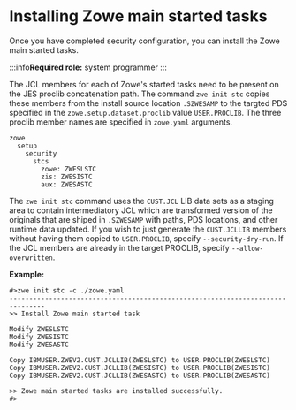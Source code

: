 <!-- This article is not linked in sidebars anymore but it has a link in configuring-security.md  -->

# Installing Zowe main started tasks

Once you have completed security configuration, you can install the Zowe main started tasks. 

:::info**Required role:** system programmer
:::

The JCL members for each of Zowe's started tasks need to be present on the JES proclib concatenation path. The command `zwe init stc` copies these members from the install source location `.SZWESAMP` to the targted PDS specified in the `zowe.setup.dataset.proclib` value `USER.PROCLIB`. The three proclib member names are specified in `zowe.yaml` arguments.  

```
zowe
  setup
    security
      stcs
        zowe: ZWESLSTC
        zis: ZWESISTC
        aux: ZWESASTC
```

The `zwe init stc` command uses the `CUST.JCL` LIB data sets as a staging area to contain intermediatory JCL which are transformed version of the originals that are shiped in `.SZWESAMP` with paths, PDS locations, and other runtime data updated.  If you wish to just generate the `CUST.JCLLIB` members without having them copied to  `USER.PROCLIB`, specify `--security-dry-run`.  If the JCL members are already in the target PROCLIB, specify `--allow-overwritten`.   

**Example:**

```
#>zwe init stc -c ./zowe.yaml
-------------------------------------------------------------------------------
>> Install Zowe main started task

Modify ZWESLSTC
Modify ZWESISTC
Modify ZWESASTC

Copy IBMUSER.ZWEV2.CUST.JCLLIB(ZWESLSTC) to USER.PROCLIB(ZWESLSTC)
Copy IBMUSER.ZWEV2.CUST.JCLLIB(ZWESISTC) to USER.PROCLIB(ZWESISTC)
Copy IBMUSER.ZWEV2.CUST.JCLLIB(ZWESASTC) to USER.PROCLIB(ZWESASTC)

>> Zowe main started tasks are installed successfully.
#>
```